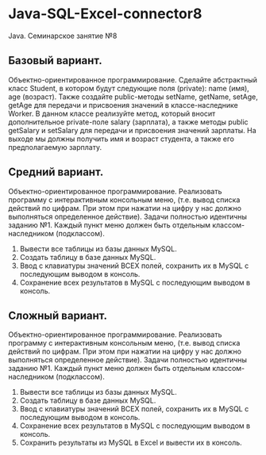 # Java-SQL-Excel-connector8
Java. Семинарское занятие №8

## Базовый вариант.
Объектно-ориентированное программирование. Сделайте абстрактный класс Student, в котором будут
следующие поля (private): name (имя), age (возраст). Также создайте public-методы setName, getName, setAge, getAge для
передачи и присвоения значений в классе-наследнике Worker. В данном классе реализуйте метод, который вносит
дополнительное private-поле salary (зарплата), а также методы public getSalary и setSalary для передачи и присвоения
значений зарплаты. На выходе мы должны получить имя и возраст студента, а также его предполагаемую зарплату.

## Средний вариант.
Объектно-ориентированное программирование. Реализовать программу с интерактивным консольным
меню, (т.е. вывод списка действий по цифрам. При этом при нажатии на цифру у нас должно выполняться
определенное действие). Задачи полностью идентичны заданию №1. Каждый пункт меню должен быть
отдельным классом-наследником (подклассом).
1. Вывести все таблицы из базы данных MySQL.
2. Создать таблицу в базе данных MySQL.
3. Ввод с клавиатуры значений ВСЕХ полей, сохранить их в MySQL с последующим выводом в консоль.
4. Сохранение всех результатов в MySQL с последующим выводом в консоль.

## Сложный вариант.
Объектно-ориентированное программирование. Реализовать программу с интерактивным консольным
меню, (т.е. вывод списка действий по цифрам. При этом при нажатии на цифру у нас должно выполняться
определенное действие). Задачи полностью идентичны заданию №1. Каждый пункт меню должен быть
отдельным классом-наследником (подклассом).
1. Вывести все таблицы из базы данных MySQL.
2. Создать таблицу в базе данных MySQL.
3. Ввод с клавиатуры значений ВСЕХ полей, сохранить их в MySQL с последующим выводом в консоль.
4. Сохранение всех результатов в MySQL с последующим выводом в консоль.
5. Сохранить результаты из MySQL в Excel и вывести их в консоль.
